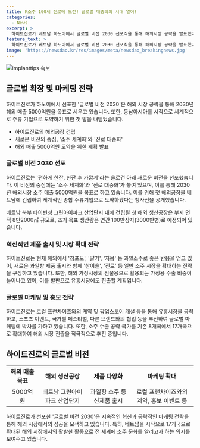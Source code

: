 ```yaml
---
title: K소주 100세 진로에 도전! 글로벌 대중화의 시대 열어!
categories:
  - News
excerpt: >
  하이트진로가 베트남 하노이에서 글로벌 비전 2030 선포식을 통해 해외시장 공략을 발표했다. 2030년까지 해외 소주 시장 매출 5000억원을 목표로, 베트남에 첫 해외공장을 건립해 동남아 시장을 중심으로 확장한다. 진로 대중화를 통해 새로운 과일향 제품 출시와 유흥시장 진출 등의 전략을 세우고 있으며, 세계 소주 시장 공략을 위해 국가수를 8개국에서 17개국으로 확대하는 등 글로벌 확장을 추진하고 있다.
feature_text: >
  하이트진로가 베트남 하노이에서 글로벌 비전 2030 선포식을 통해 해외시장 공략을 발표했다. 2030년까지 해외 소주 시장 매출 5000억원을 목표로, 베트남에 첫 해외공장을 건립해 동남아 시장을 중심으로 확장한다. 진로 대중화를 통해 새로운 과일향 제품 출시와 유흥시장 진출 등의 전략을 세우고 있으며, 세계 소주 시장 공략을 위해 국가수를 8개국에서 17개국으로 확대하는 등 글로벌 확장을 추진하고 있다.
image: 'https://newsdao.kr/res/images/meta/newsdao_breakingnews.jpg'
---
```


<p><img src="https://newsdao.kr/res/images/meta/newsdao_breakingnews.jpg" alt="implanttips 속보" /></p>

<h2 data-ke-size="size26">글로벌 확장 및 마케팅 전략</h2>

<p data-ke-size="size16">하이트진로가 하노이에서 선포한 '글로벌 비전 2030'은 해외 시장 공략을 통해 2030년 해외 매출 5000억원을 목표로 세우고 있습니다. 또한, 동남아시아를 시작으로 세계적으로 주류 기업으로 도약하기 위한 첫 발을 내딛었습니다.</p>

<ul>
  <li>하이트진로의 해외공장 건립</li>
  <li>새로운 비전의 중심, '소주 세계화'와 '진로 대중화'</li>
  <li>해외 매출 5000억원 도약을 위한 계획 발표</li>
</ul>

<h3>글로벌 비전 2030 선포</h3>

<p data-ke-size="size16">하이트진로는 '편하게 한잔, 한잔 후 가깝게'라는 슬로건 아래 새로운 비전을 선포했습니다. 이 비전의 중심에는 '소주 세계화'와 '진로 대중화'가 놓여 있으며, 이를 통해 2030년 해외시장 소주 매출 5000억원을 목표로 하고 있습니다. 이를 위해 첫 해외공장을 베트남에 건립하여 세계적인 종합 주류기업으로 도약하겠다는 청사진을 공개했습니다.</p>

<p data-ke-size="size16">베트남 북부 타이빈성 그린아이파크 산업단지 내에 건립될 첫 해외 생산공장은 부지 면적 8만2000㎡ 규모로, 초기 목표 생산량은 연간 100만상자(3000만병)로 예정되어 있습니다.</p>

<h3>혁신적인 제품 출시 및 시장 확대 전략</h3>

<p data-ke-size="size16">하이트진로는 현재 해외에서 '청포도', '딸기', '자몽' 등 과일소주로 좋은 반응을 얻고 있어, 새로운 과일향 제품 출시와 함께 '참이슬', '진로' 등 일반 소주 시장을 확대하는 전략을 구상하고 있습니다. 또한, 해외 가정시장의 선물용으로 활용되는 가정용 수출 비중이 늘어나고 있어, 이를 발판으로 유흥시장에도 진출할 계획입니다.</p>

<h3>글로벌 마케팅 및 홍보 전략</h3>

<p data-ke-size="size16">하이트진로는 로컬 프랜차이즈와의 계약 및 팝업스토어 개설 등을 통해 유흥시장을 공략하고, 스포츠 이벤트, 국가별 페스티벌, 다른 브랜드와의 협업 등을 추진하여 글로벌 마케팅에 박차를 가하고 있습니다. 또한, 소주 수출 공략 국가를 기존 8개국에서 17개국으로 확대하여 해외 시장 진출을 적극적으로 추진 중입니다.</p>

<h2 data-ke-size="size26">하이트진로의 글로벌 비전</h2>

<table>
  <tr>
    <td style="text-align: center; height: 17px;"><b>해외 매출 목표</b></td>
    <td style="text-align: center; height: 17px;"><b>해외 생산공장</b></td>
    <td style="text-align: center; height: 17px;"><b>제품 다양화</b></td>
    <td style="text-align: center; height: 17px;"><b>마케팅 확대</b></td>
  </tr>
  <tr>
    <td style="text-align: center; height: 17px;">5000억원</td>
    <td style="text-align: center; height: 17px;">베트남 그린아이파크 산업단지</td>
    <td style="text-align: center; height: 17px;">과일향 소주 등 신제품 출시</td>
    <td style="text-align: center; height: 17px;">로컬 프랜차이즈와의 계약, 홍보 이벤트 등</td>
  </tr>
</table>

<p data-ke-size="size16">하이트진로가 선포한 '글로벌 비전 2030'은 지속적인 혁신과 공략적인 마케팅 전략을 통해 해외 시장에서의 성공을 모색하고 있습니다. 특히, 베트남을 시작으로 17개국으로 확대된 해외 시장에서의 활발한 활동으로 전 세계에 소주 문화를 알리고자 하는 의지를 보여주고 있습니다.</p>

